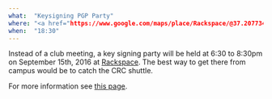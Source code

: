 ```yaml
---
what:  "Keysigning PGP Party"
where: "<a href="https://www.google.com/maps/place/Rackspace/@37.207734,-80.4211283,17z">Rackspace</a>"
when:  "18:30"
---
```

Instead of a club meeting, a key signing party will be held at 6:30 to 8:30pm on September 15th, 2016 at <a href="https://www.google.com/maps/place/Rackspace/@37.207734,-80.4211283,17z">Rackspace</a>. The best way to get there from campus would be to catch the CRC shuttle.  

For more information see <a href="https://keyparty.vtcsec.org/">this page</a>. 


